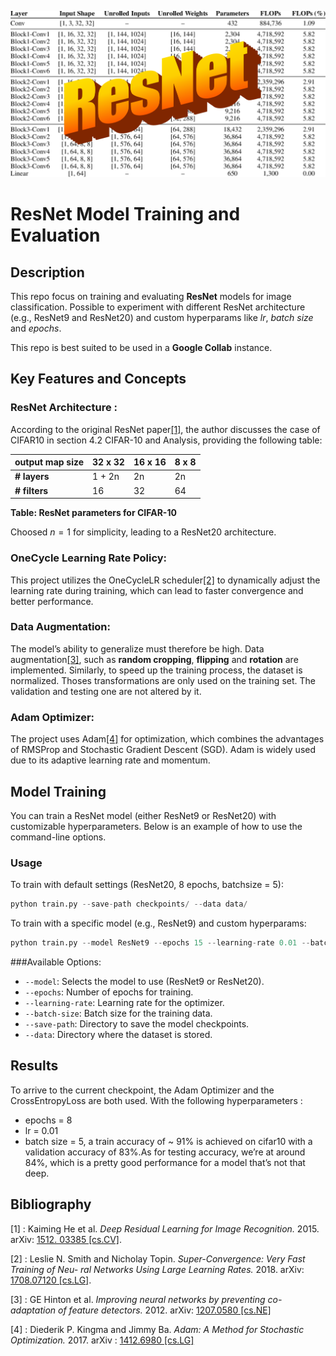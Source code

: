 ![resnet](resnet.png)
# ResNet Model Training and Evaluation

## Description
This repo focus on training and evaluating __ResNet__ models for image classification. Possible to experiment with different ResNet architecture (e.g., ResNet9 and ResNet20) and custom hyperparams like *lr*, *batch size* and *epochs*.

This repo is best suited to be used in a __Google Collab__ instance.

## Key Features and Concepts
### ResNet Architecture : 
According to the original ResNet paper[[1]](#1), the author discusses the case of CIFAR10 in section 4.2 CIFAR-10 and Analysis, providing the following table:

| **output map size** | **32 x 32** | **16 x 16** | **8 x 8** |
|---------------------|-------------|-------------|-----------|
| **# layers**        | 1 + 2n      | 2n          | 2n        |
| **# filters**       | 16          | 32          | 64        |

**Table: ResNet parameters for CIFAR-10**

Choosed $n=1$ for simplicity, leading to a ResNet20 architecture.

### OneCycle Learning Rate Policy: 
This project utilizes the OneCycleLR scheduler[[2]](#2) to dynamically adjust the learning rate during training, which can lead to faster convergence and better performance.

### Data Augmentation:
The model’s ability to generalize must therefore be high. Data augmentation[[3]](#3), such as __random cropping__, __flipping__ and __rotation__ are implemented. Similarly, to speed up the training process, the dataset is normalized. Thoses transformations are only used on the training set. The validation and testing one are not altered by it.

### Adam Optimizer:
The project uses Adam[[4]](#4) for optimization, which combines the advantages of RMSProp and Stochastic Gradient Descent (SGD). Adam is widely used due to its adaptive learning rate and momentum.


## Model Training
You can train a ResNet model (either ResNet9 or ResNet20) with customizable hyperparameters. Below is an example of how to use the command-line options.
### Usage 
To train with default settings (ResNet20, 8 epochs, batchsize = 5):
```python
python train.py --save-path checkpoints/ --data data/
```
To train with a specific model (e.g., ResNet9) and custom hyperparams:
```python
python train.py --model ResNet9 --epochs 15 --learning-rate 0.01 --batch-size 32 --save-path checkpoints/ --data data/
```
###Available Options:
  - `--model`: Selects the model to use (ResNet9 or ResNet20).
  - `--epochs`: Number of epochs for training.
  - `--learning-rate`: Learning rate for the optimizer.
  - `--batch-size`: Batch size for the training data.
  - `--save-path`: Directory to save the model checkpoints.
  - `--data`: Directory where the dataset is stored.

## Results
To arrive to the current checkpoint, the Adam Optimizer and the CrossEntropyLoss are both used. With the following hyperparameters : 
- epochs = 8
- lr = 0.01
- batch size = 5,
  a train accuracy of ~ 91% is achieved on cifar10 with a validation accuracy of 83%.As for testing accuracy, we’re at around 84%, which is a pretty good performance for a model that’s not that deep.
  
## Bibliography
<a id="1">[1]</a> : Kaiming He et al. *Deep Residual Learning for Image Recognition.* 2015. arXiv: [1512. 03385 [cs.CV]](https://arxiv.org/abs/1512.03385).

<a id="2">[2]</a> : Leslie N. Smith and Nicholay Topin. *Super-Convergence: Very Fast Training of Neu- ral Networks Using Large Learning Rates.* 2018. arXiv: [1708.07120 [cs.LG]](https://arxiv.org/abs/1708.07120).

<a id="3">[3]</a> : GE Hinton et al. *Improving neural networks by preventing co-adaptation of feature detectors.* 2012. arXiv: [1207.0580 [cs.NE]](https://arxiv.org/abs/1207.0580)

<a id="4">[4]</a> : Diederik P. Kingma and Jimmy Ba. *Adam: A Method for Stochastic Optimization.* 2017. arXiv : [1412.6980 [cs.LG]](https://arxiv.org/abs/1412.6980)
